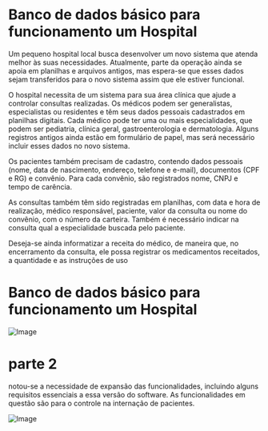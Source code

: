 # Banco de dados básico para funcionamento um Hospital

Um pequeno hospital local busca desenvolver um novo sistema que atenda melhor às suas necessidades. Atualmente, parte da operação ainda se apoia em planilhas e arquivos antigos, mas espera-se que esses dados sejam transferidos para o novo sistema assim que ele estiver funcional.

O hospital necessita de um sistema para sua área clínica que ajude a controlar consultas realizadas. Os médicos podem ser generalistas, especialistas ou residentes e têm seus dados pessoais cadastrados em planilhas digitais. Cada médico pode ter uma ou mais especialidades, que podem ser pediatria, clínica geral, gastroenterologia e dermatologia. Alguns registros antigos ainda estão em formulário de papel, mas será necessário incluir esses dados no novo sistema.

Os pacientes também precisam de cadastro, contendo dados pessoais (nome, data de nascimento, endereço, telefone e e-mail), documentos (CPF e RG) e convênio. Para cada convênio, são registrados nome, CNPJ e tempo de carência.

As consultas também têm sido registradas em planilhas, com data e hora de realização, médico responsável, paciente, valor da consulta ou nome do convênio, com o número da carteira. Também é necessário indicar na consulta qual a especialidade buscada pelo paciente.

Deseja-se ainda informatizar a receita do médico, de maneira que, no encerramento da consulta, ele possa registrar os medicamentos receitados, a quantidade e as instruções de uso

# Banco de dados básico para funcionamento um Hospital

![Image](https://github.com/user-attachments/assets/545cfa92-8eb5-4658-b91e-486a10e83d49)



# parte 2 
notou-se a necessidade de expansão das funcionalidades, incluindo alguns requisitos essenciais a essa versão do software.
As funcionalidades em questão são para o controle na internação de pacientes.

![Image](https://github.com/user-attachments/assets/391dcd5c-bd96-4773-b9f7-231068730dc5)
